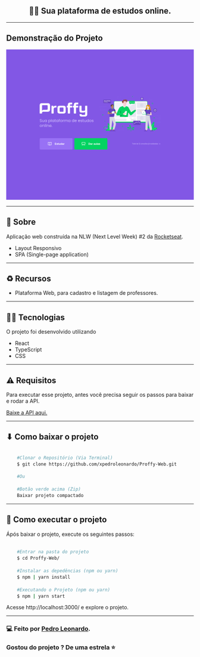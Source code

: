 <div align="center" >

## 🚀💜 Sua plataforma de estudos online.
    
</div>


---

##  Demonstração do Projeto

<div align="center">
    <img  src="./src/assets/README/proffy-web.png">
</div>

---

## 📑 Sobre

Aplicação web construída na NLW (Next Level Week) #2 da [Rocketseat](https://github.com/Rocketseat).

- Layout Responsivo
- SPA (Single-page application)

---

## ♻ Recursos

- Plataforma Web, para cadastro e listagem de professores.

---

## 👨‍💻 Tecnologias 

O projeto foi desenvolvido utilizando

- React
- TypeScript
- CSS

---

## ⚠ Requisitos

Para executar esse projeto, antes você precisa seguir os passos para baixar e rodar a API. 

[Baixe a API aqui.](https://github.com/xpedroleonardo/Proffy-Server)

---

## ⬇ Como baixar o projeto

```bash

    #Clonar o Repositório (Via Terminal)
    $ git clone https://github.com/xpedroleonardo/Proffy-Web.git

    #Ou

    #Botão verde acima (Zip)
    Baixar projeto compactado

```

---

## 🚀 Como executar o projeto

Ápós baixar o projeto, execute os seguintes passos: 

```bash

    #Entrar na pasta do projeto
    $ cd Proffy-Web/

    #Instalar as depedências (npm ou yarn)
    $ npm | yarn install

    #Executando o Projeto (npm ou yarn)
    $ npm | yarn start

```

Acesse http://localhost:3000/ e explore o projeto.

---

### 💻 Feito por [Pedro Leonardo](https://github.com/xpedroleonardo). 

### Gostou do projeto ? De uma estrela ⭐
